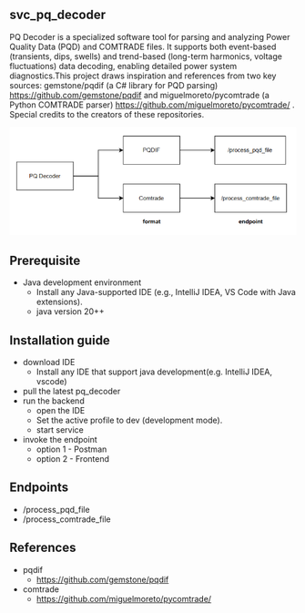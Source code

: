 ﻿## svc_pq_decoder
PQ Decoder is a specialized software tool for parsing and analyzing Power Quality Data (PQD) and COMTRADE files. It supports both event-based (transients, dips, swells) and trend-based (long-term harmonics, voltage fluctuations) data decoding, enabling detailed power system diagnostics.This project draws inspiration and references from two key sources: gemstone/pqdif (a C# library for PQD parsing) https://github.com/gemstone/pqdif and miguelmoreto/pycomtrade (a Python COMTRADE parser) https://github.com/miguelmoreto/pycomtrade/ . Special credits to the creators of these repositories.

![PQ Decoder Diagram](image/diagram.png)


## Prerequisite
- Java development environment
  - Install any Java-supported IDE (e.g., IntelliJ IDEA, VS Code with Java extensions).
  - java version 20++
    
## Installation guide
- download IDE 
  - Install any IDE that support java development(e.g. IntelliJ IDEA, vscode)
- pull the latest pq_decoder
- run the backend
  - open the IDE
  - Set the active profile to dev (development mode). 
  - start service
- invoke the endpoint
  - option 1 - Postman
  - option 2 - Frontend

## Endpoints
- /process_pqd_file
- /process_comtrade_file

## References
- pqdif
  - https://github.com/gemstone/pqdif
- comtrade
  - https://github.com/miguelmoreto/pycomtrade/ 

